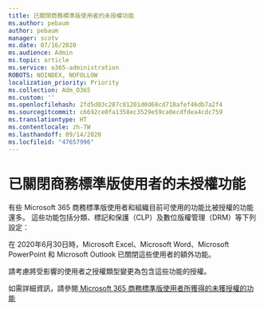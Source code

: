 ```yaml
---
title: 已關閉商務標準版使用者的未授權功能
ms.author: pebaum
author: pebaum
manager: scotv
ms.date: 07/16/2020
ms.audience: Admin
ms.topic: article
ms.service: o365-administration
ROBOTS: NOINDEX, NOFOLLOW
localization_priority: Priority
ms.collection: Adm_O365
ms.custom: ''
ms.openlocfilehash: 2fd5d03c287c81201d0d68cd718afef46db7a2f4
ms.sourcegitcommit: c6692ce0fa1358ec3529e59ca0ecdfdea4cdc759
ms.translationtype: HT
ms.contentlocale: zh-TW
ms.lasthandoff: 09/14/2020
ms.locfileid: "47657996"
---
```

# <a name="unlicensed-features-turned-off-for-business-standard-users"></a>已關閉商務標準版使用者的未授權功能

有些 Microsoft 365 商務標準版使用者和組織目前可使用的功能比被授權的功能還多。 這些功能包括分類、標記和保護（CLP）及數位版權管理（DRM）等下列設定：
    
在 2020年6月30日時，Microsoft Excel、Microsoft Word、Microsoft PowerPoint 和 Microsoft Outlook 已關閉這些使用者的額外功能。

請考慮將受影響的使用者之授權類型變更為包含這些功能的授權。 

如需詳細資訊，請參閱[ Microsoft 365 商務標準版使用者所獲得的未獲授權的功能](https://support.microsoft.com/help/4568654/extra-features-to-be-turned-off-for-microsoft-365-business-standard?preview)